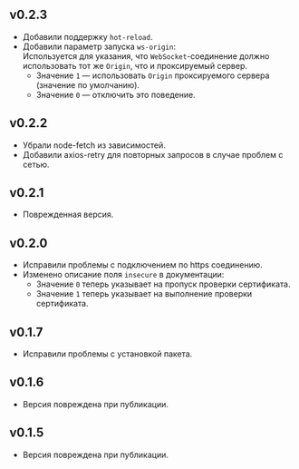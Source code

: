 ## v0.2.3

- Добавили поддержку `hot-reload`.
- Добавили параметр запуска `ws-origin`:  
  Используется для указания, что `WebSocket`-соединение должно использовать тот же `Origin`, что и проксируемый сервер.
  - Значение `1` — использовать `Origin` проксируемого сервера (значение по умолчанию).
  - Значение `0` — отключить это поведение.

## v0.2.2

- Убрали node-fetch из зависимостей.
- Добавили axios-retry для повторных запросов в случае проблем с сетью.

## v0.2.1

- Поврежденная версия.

## v0.2.0

- Исправили проблемы с подключением по https соединению.
- Изменено описание поля `insecure` в документации:
  - Значение `0` теперь указывает на пропуск проверки сертификата.
  - Значение `1` теперь указывает на выполнение проверки сертификата.

## v0.1.7

- Исправили проблемы с установкой пакета.

## v0.1.6

- Версия повреждена при публикации.

## v0.1.5

- Версия повреждена при публикации.
